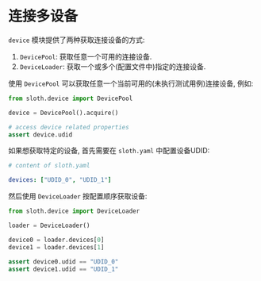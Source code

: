 # 连接多设备

`device` 模块提供了两种获取连接设备的方式:

1. `DevicePool`: 获取任意一个可用的连接设备.
2. `DeviceLoader`: 获取一个或多个(配置文件中)指定的连接设备.

使用 `DevicePool` 可以获取任意一个当前可用的(未执行测试用例)连接设备, 例如:

```python
from sloth.device import DevicePool

device = DevicePool().acquire()

# access device related properties
assert device.udid
```

如果想获取特定的设备, 首先需要在 `sloth.yaml` 中配置设备UDID:

```yaml
# content of sloth.yaml

devices: ["UDID_0", "UDID_1"]
```

然后使用 `DeviceLoader` 按配置顺序获取设备:

```python
from sloth.device import DeviceLoader

loader = DeviceLoader()

device0 = loader.devices[0]
device1 = loader.devices[1]

assert device0.udid == "UDID_0"
assert device1.udid == "UDID_1"
```
